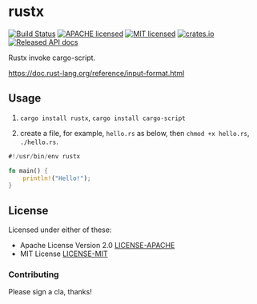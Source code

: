 # rustx

[![Build Status](https://github.com/liuchong/rustx/actions/workflows/rust.yml/badge.svg)](https://github.com/liuchong/rustx/actions/workflows/rust.yml)
[![APACHE licensed](https://img.shields.io/badge/license-apache%202.0-blue.svg)](./LICENSE-APACHE)
[![MIT licensed](https://img.shields.io/badge/license-MIT-blue.svg)](./LICENSE-MIT)
[![crates.io](https://meritbadge.herokuapp.com/rustx)](https://crates.io/crates/rustx)
[![Released API docs](https://docs.rs/rustx/badge.svg)](https://docs.rs/rustx)

Rustx invoke cargo-script.

<https://doc.rust-lang.org/reference/input-format.html>

## Usage

1. `cargo install rustx`, `cargo install cargo-script`

2. create a file, for example, `hello.rs` as below, then `chmod +x hello.rs`, `./hello.rs`.

``` rust
#!/usr/bin/env rustx

fn main() {
    println!("Hello!");
}
```

## License

Licensed under either of these:

 * Apache License Version 2.0 [LICENSE-APACHE](LICENSE-APACHE)
 * MIT License [LICENSE-MIT](LICENSE-MIT)

### Contributing

Please sign a cla, thanks!
